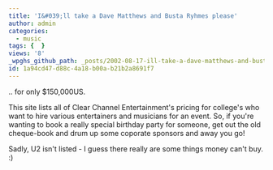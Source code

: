 ```yaml
---
title: 'I&#039;ll take a Dave Matthews and Busta Ryhmes please'
author: admin
categories:
  - music
tags: {  }
views: '8'
_wpghs_github_path: _posts/2002-08-17-ill-take-a-dave-matthews-and-busta-ryhmes-please.md
id: 1a94cd47-d88c-4a18-b00a-b21b2a8691f7
---
```

<p>.. for only $150,000US.</p>
<p>This site lists all of Clear Channel Entertainment's pricing for college's who want to hire various entertainers and musicians for an event. So, if you're wanting to book a really special birthday party for someone, get out the old cheque-book and drum up some coporate sponsors and away you go!</p>
<p>Sadly, U2 isn't listed - I guess there really are some things money can't buy. :)</p>
